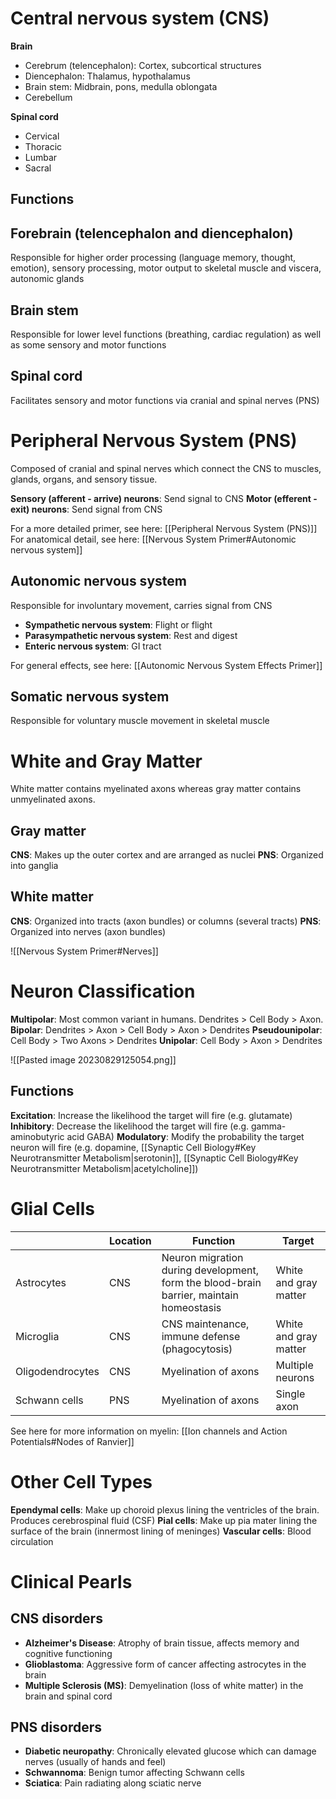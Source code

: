 # Central nervous system (CNS)
**Brain**
- Cerebrum (telencephalon): Cortex, subcortical structures
- Diencephalon: Thalamus, hypothalamus
- Brain stem: Midbrain, pons, medulla oblongata
- Cerebellum

**Spinal cord**
- Cervical
- Thoracic
- Lumbar
- Sacral
## Functions
## Forebrain (telencephalon and diencephalon)
Responsible for higher order processing (language memory, thought, emotion), sensory processing, motor output to skeletal muscle and viscera, autonomic glands
## Brain stem
Responsible for lower level functions (breathing, cardiac regulation) as well as some sensory and motor functions
## Spinal cord
Facilitates sensory and motor functions via cranial and spinal nerves (PNS)
# Peripheral Nervous System (PNS)
Composed of cranial and spinal nerves which connect the CNS to muscles, glands, organs, and sensory tissue.

**Sensory (afferent - arrive) neurons**: Send signal to CNS
**Motor (efferent - exit) neurons**: Send signal from CNS

For a more detailed primer, see here: [[Peripheral Nervous System (PNS)]]
For anatomical detail, see here: [[Nervous System Primer#Autonomic nervous system]]
## Autonomic nervous system
Responsible for involuntary movement, carries signal from CNS

- **Sympathetic nervous system**: Flight or flight
- **Parasympathetic nervous system**: Rest and digest
- **Enteric nervous system**: GI tract

For general effects, see here: [[Autonomic Nervous System Effects Primer]]
## Somatic nervous system
Responsible for voluntary muscle movement in skeletal muscle
# White and Gray Matter
White matter contains myelinated axons whereas gray matter contains unmyelinated axons.
## Gray matter
**CNS**: Makes up the outer cortex and are arranged as nuclei
**PNS**: Organized into ganglia
## White matter
**CNS**: Organized into tracts (axon bundles) or columns (several tracts)
**PNS**: Organized into nerves (axon bundles)

![[Nervous System Primer#Nerves]]
# Neuron Classification
**Multipolar**: Most common variant in humans. Dendrites > Cell Body > Axon.
**Bipolar**: Dendrites > Axon > Cell Body > Axon > Dendrites
**Pseudounipolar**: Cell Body > Two Axons > Dendrites
**Unipolar**: Cell Body > Axon > Dendrites

![[Pasted image 20230829125054.png]]
## Functions
**Excitation**: Increase the likelihood the target will fire (e.g. glutamate)
**Inhibitory**: Decrease the likelihood the target will fire (e.g. gamma-aminobutyric acid GABA)
**Modulatory**: Modify the probability the target neuron will fire (e.g. dopamine, [[Synaptic Cell Biology#Key Neurotransmitter Metabolism|serotonin]], [[Synaptic Cell Biology#Key Neurotransmitter Metabolism|acetylcholine]])
# Glial Cells
|                  | Location | Function                                                                                | Target                |
| ---------------- | -------- | --------------------------------------------------------------------------------------- | --------------------- |
| Astrocytes       | CNS      | Neuron migration during development, form the blood-brain barrier, maintain homeostasis | White and gray matter |
| Microglia        | CNS      | CNS maintenance, immune defense (phagocytosis)                                          | White and gray matter |
| Oligodendrocytes | CNS      | Myelination of axons                                                                    | Multiple neurons                      |
| Schwann cells    | PNS      | Myelination of axons                                                                    | Single axon             |

See here for more information on myelin: [[Ion channels and Action Potentials#Nodes of Ranvier]]
# Other Cell Types
**Ependymal cells**: Make up choroid plexus lining the ventricles of the brain. Produces cerebrospinal fluid (CSF)
**Pial cells**: Make up pia mater lining the surface of the brain (innermost lining of meninges)
**Vascular cells**: Blood circulation
# Clinical Pearls
## CNS disorders
- **Alzheimer's Disease**: Atrophy of brain tissue, affects memory and cognitive functioning
- **Glioblastoma**: Aggressive form of cancer affecting astrocytes in the brain
- **Multiple Sclerosis (MS)**: Demyelination (loss of white matter) in the brain and spinal cord
## PNS disorders
- **Diabetic neuropathy**: Chronically elevated glucose which can damage nerves (usually of hands and feel)
- **Schwannoma**: Benign tumor affecting Schwann cells
- **Sciatica**: Pain radiating along sciatic nerve